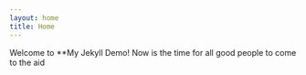 ```yaml
---
layout: home
title: Home
---
```


Welcome to **My Jekyll Demo! Now is the time for all good people to come to the aid
